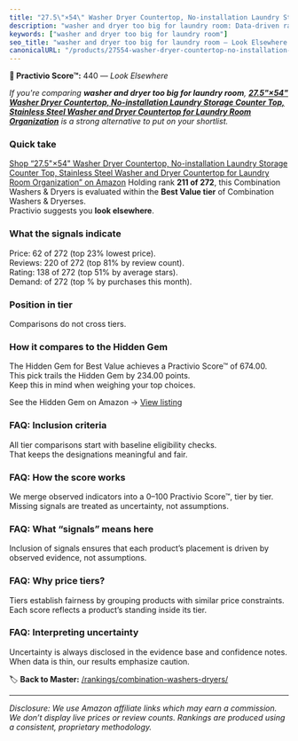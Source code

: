 ```yaml
---
title: "27.5\"×54\" Washer Dryer Countertop, No-installation Laundry Storage Counter Top, Stainless Steel Washer and Dryer Countertop for Laundry Room Organization"
description: "washer and dryer too big for laundry room: Data-driven ranking using the Practivio Score™. Positioned by quality, value, demand, findability, momentum."
keywords: ["washer and dryer too big for laundry room"]
seo_title: "washer and dryer too big for laundry room — Look Elsewhere (2025)"
canonicalURL: "/products/27554-washer-dryer-countertop-no-installation-laundry-storage-counter-top-stainless-steel-washer-and-dryer-countertop-for-laundry-room-organization-B0F1TLLW4B/"
---
```


**🚫 Practivio Score™:** 440 — _Look Elsewhere_


*If you're comparing **washer and dryer too big for laundry room**, **[27.5"×54" Washer Dryer Countertop, No-installation Laundry Storage Counter Top, Stainless Steel Washer and Dryer Countertop for Laundry Room Organization](https://www.amazon.com/dp/B0F1TLLW4B?tag=practivio-20)** is a strong alternative to put on your shortlist.*
### Quick take
[Shop “27.5"×54" Washer Dryer Countertop, No-installation Laundry Storage Counter Top, Stainless Steel Washer and Dryer Countertop for Laundry Room Organization” on Amazon](https://www.amazon.com/dp/B0F1TLLW4B?tag=practivio-20)
Holding rank **211 of 272**, this Combination Washers & Dryers is evaluated within the **Best Value tier** of Combination Washers & Dryerses.  
Practivio suggests you **look elsewhere**.

### What the signals indicate
Price: 62 of 272 (top 23% lowest price).  
Reviews: 220 of 272 (top 81% by review count).  
Rating: 138 of 272 (top 51% by average stars).  
Demand:  of 272 (top % by purchases this month).

### Position in tier
Comparisons do not cross tiers.

### How it compares to the Hidden Gem
The Hidden Gem for Best Value achieves a Practivio Score™ of 674.00.  
This pick trails the Hidden Gem by 234.00 points.  
Keep this in mind when weighing your top choices.  

See the Hidden Gem on Amazon → [View listing](https://www.amazon.com/dp/B01ALBMIEI?tag=practivio-20)

### FAQ: Inclusion criteria
All tier comparisons start with baseline eligibility checks.  
That keeps the designations meaningful and fair.

### FAQ: How the score works
We merge observed indicators into a 0–100 Practivio Score™, tier by tier.  
Missing signals are treated as uncertainty, not assumptions.

### FAQ: What “signals” means here
Inclusion of signals ensures that each product’s placement is driven by observed evidence, not assumptions.

### FAQ: Why price tiers?
Tiers establish fairness by grouping products with similar price constraints.  
Each score reflects a product’s standing inside its tier.

### FAQ: Interpreting uncertainty
Uncertainty is always disclosed in the evidence base and confidence notes.  
When data is thin, our results emphasize caution.


🏷️ **Back to Master:** [/rankings/combination-washers-dryers/](/rankings/combination-washers-dryers/)

---
_Disclosure: We use Amazon affiliate links which may earn a commission. We don’t display live prices or review counts. Rankings are produced using a consistent, proprietary methodology._
